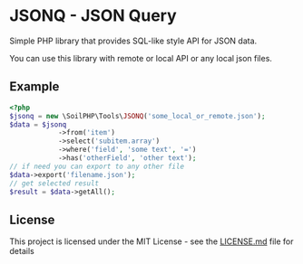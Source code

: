 # JSONQ - JSON Query
Simple PHP library that provides SQL-like style API for JSON data.

You can use this library with remote or local API or any local json files.
## Example
```php
<?php
$jsonq = new \SoilPHP\Tools\JSONQ('some_local_or_remote.json');
$data = $jsonq
            ->from('item')
            ->select('subitem.array')
            ->where('field', 'some text', '=')
            ->has('otherField', 'other text');
// if need you can export to any other file
$data->export('filename.json');
// get selected result
$result = $data->getAll();
```

## License
This project is licensed under the MIT License - see the [LICENSE.md](LICENSE.md) file for details